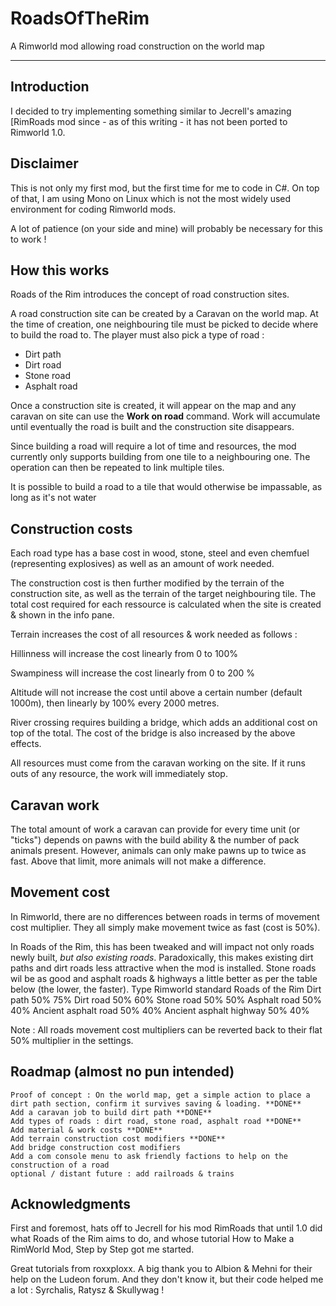 # RoadsOfTheRim

A Rimworld mod allowing road construction on the world map

<hr>

## Introduction

I decided to try implementing something similar to Jecrell's amazing [RimRoads mod since - as of this writing - it has not been ported to Rimworld 1.0.

## Disclaimer

This is not only my first mod, but the first time for me to code in C#. On top of that, I am using Mono on Linux which is not the most widely used environment for coding Rimworld mods.

A lot of patience (on your side and mine) will probably be necessary for this to work !

## How this works

Roads of the Rim introduces the concept of road construction sites.

A road construction site can be created by a Caravan on the world map. At the time of creation, one neighbouring tile must be picked to decide where to build the road to. The player must also pick a type of road :

- Dirt path
- Dirt road
- Stone road
- Asphalt road

Once a construction site is created, it will appear on the map and any caravan on site can use the __Work on road__ command. Work will accumulate until eventually the road is built and the construction site disappears.

Since building a road will require a lot of time and resources, the mod currently only supports building from one tile to a neighbouring one. The operation can then be repeated to link multiple tiles.

It is possible to build a road to a tile that would otherwise be impassable, as long as it's not water

## Construction costs

Each road type has a base cost in wood, stone, steel and even chemfuel (representing explosives) as well as an amount of work needed.

The construction cost is then further modified by the terrain of the construction site, as well as the terrain of the target neighbouring tile. The total cost required for each ressource is calculated when the site is created & shown in the info pane.

Terrain increases the cost of all resources & work needed as follows :

Hillinness will increase the cost linearly from 0 to 100%

Swampiness will increase the cost linearly from 0 to 200 %

Altitude will not increase the cost until above a certain number (default 1000m), then linearly by 100% every 2000 metres.

River crossing requires building a bridge, which adds an additional cost on top of the total. The cost of the bridge is also increased by the above effects.

All resources must come from the caravan working on the site. If it runs outs of any resource, the work will immediately stop.

## Caravan work

The total amount of work a caravan can provide for every time unit (or "ticks") depends on pawns with the build ability & the number of pack animals present. However, animals can only make pawns up to twice as fast. Above that limit, more animals will not make a difference.

## Movement cost

In Rimworld, there are no differences between roads in terms of movement cost multiplier. They all simply make movement twice as fast (cost is 50%).

In Roads of the Rim, this has been tweaked and will impact not only roads newly built, _but also existing roads_. Paradoxically, this makes existing dirt paths and dirt roads less attractive when the mod is installed. Stone roads wil be as good and asphalt roads & highways a little better as per the table below (the lower, the faster).
Type 	Rimworld standard 	Roads of the Rim
Dirt path 	50% 	75%
Dirt road 	50% 	60%
Stone road 	50% 	50%
Asphalt road 	50% 	40%
Ancient asphalt road 	50% 	40%
Ancient asphalt highway 	50% 	40%

Note : All roads movement cost multipliers can be reverted back to their flat 50% multiplier in the settings.

## Roadmap (almost no pun intended)

    Proof of concept : On the world map, get a simple action to place a dirt path section, confirm it survives saving & loading. **DONE**
    Add a caravan job to build dirt path **DONE**
    Add types of roads : dirt road, stone road, asphalt road **DONE**
    Add material & work costs **DONE**
    Add terrain construction cost modifiers **DONE**
    Add bridge construction cost modifiers
    Add a com console menu to ask friendly factions to help on the construction of a road
    optional / distant future : add railroads & trains

## Acknowledgments

First and foremost, hats off to Jecrell for his mod RimRoads that until 1.0 did what Roads of the Rim aims to do, and whose tutorial How to Make a RimWorld Mod, Step by Step got me started.

Great tutorials from roxxploxx. A big thank you to Albion & Mehni for their help on the Ludeon forum. And they don't know it, but their code helped me a lot : Syrchalis, Ratysz & Skullywag !


